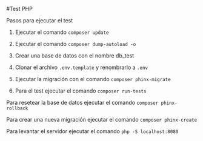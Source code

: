 
#Test PHP

Pasos para ejecutar el test

1. Ejecutar el comando ```composer update```

2. Ejecutar el comando ```composer dump-autoload -o```

3. Crear una base de datos con el nombre db_test

5. Clonar el archivo ```.env.template``` y renombrarlo a ```.env```

6. Ejecutar la migración con el comando ```composer phinx-migrate```

7. Para el test ejecutar el comando ```composer run-tests```


Para resetear la base de datos ejecutar el comando ```composer phinx-rollback```

Para crear una nueva migración ejecutar el comando ```composer phinx-create```

Para levantar el servidor ejecutar el comando ```php -S localhost:8080```